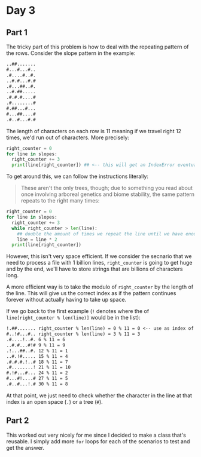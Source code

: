 # Day 3

## Part 1

The tricky part of this problem is how to deal with the repeating pattern of the rows. Consider the slope pattern in the example:

```txt
..##.......
#...#...#..
.#....#..#.
..#.#...#.#
.#...##..#.
..#.##.....
.#.#.#....#
.#........#
#.##...#...
#...##....#
.#..#...#.#
```

The length of characters on each row is 11 meaning if we travel right 12 times, we'd run out of characters. More precisely:

```py
right_counter = 0
for line in slopes:
  right_counter += 3
  print(line[right_counter]) ## <-- this will get an IndexError eventually
```

To get around this, we can follow the instructions literally:

> These aren't the only trees, though; due to something you read about once involving arboreal genetics and biome stability, the same pattern repeats to the right many times:

```py
right_counter = 0
for line in slopes:
  right_counter += 3
  while right_counter > len(line):
    ## double the amount of times we repeat the line until we have enough length
    line = line * 2
  print(line[right_counter])
```

However, this isn't very space efficient. If we consider the secnario that we need to process a file with 1 billion lines, `right_counter` is going to get huge and by the end, we'll have to store strings that are billions of characters long.

A more efficient way is to take the modulo of `right_counter` by the length of the line. This will give us the correct index as if the pattern continues forever without actually having to take up space.

If we go back to the first example (`!` denotes where the of `line[right_counter % len(line)]` would be in the list):

```txt
!.##....... right_counter % len(line) = 0 % 11 = 0 <-- use as index of the line
#..!#...#.. right_counter % len(line) = 3 % 11 = 3
.#....!..#. 6 % 11 = 6
..#.#...#!# 9 % 11 = 9
.!...##..#. 12 % 11 = 1
..#.!#..... 15 % 11 = 4
.#.#.#.!..# 18 % 11 = 7
.#........! 21 % 11 = 10
#.!#...#... 24 % 11 = 2
#...#!....# 27 % 11 = 5
.#..#...!.# 30 % 11 = 8
```

At that point, we just need to check whether the character in the line at that index is an open space (`.`) or a tree (`#`).

## Part 2

This worked out very nicely for me since I decided to make a class that's reusable. I simply add more `for` loops for each of the scenarios to test and get the answer.
